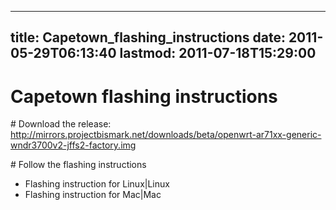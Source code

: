 
---
title: Capetown_flashing_instructions
date: 2011-05-29T06:13:40
lastmod: 2011-07-18T15:29:00
---
Capetown flashing instructions
==============================

\# Download the release:\
http://mirrors.projectbismark.net/downloads/beta/openwrt-ar71xx-generic-wndr3700v2-jffs2-factory.img

\# Follow the flashing instructions

-   <link>Flashing instruction for Linux|Linux</link>
-   <link>Flashing instruction for Mac|Mac</link>

